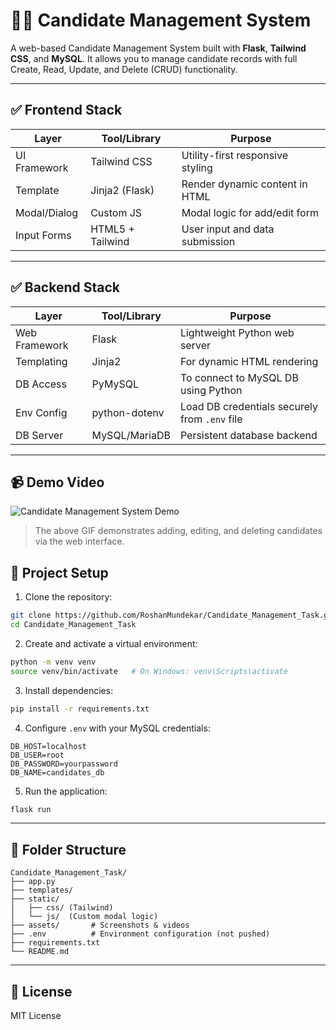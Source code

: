 # 🧑‍💼 Candidate Management System

A web-based Candidate Management System built with **Flask**, **Tailwind CSS**, and **MySQL**. It allows you to manage candidate records with full Create, Read, Update, and Delete (CRUD) functionality.

---

## ✅ Frontend Stack

| Layer         | Tool/Library     | Purpose                               |
|---------------|------------------|----------------------------------------|
| UI Framework  | Tailwind CSS     | Utility-first responsive styling       |
| Template      | Jinja2 (Flask)   | Render dynamic content in HTML         |
| Modal/Dialog  | Custom JS        | Modal logic for add/edit form          |
| Input Forms   | HTML5 + Tailwind | User input and data submission         |

---

## ✅ Backend Stack

| Layer        | Tool/Library     | Purpose                                          |
|--------------|------------------|--------------------------------------------------|
| Web Framework| Flask            | Lightweight Python web server                    |
| Templating   | Jinja2           | For dynamic HTML rendering                       |
| DB Access    | PyMySQL          | To connect to MySQL DB using Python              |
| Env Config   | python-dotenv    | Load DB credentials securely from `.env` file    |
| DB Server    | MySQL/MariaDB    | Persistent database backend                      |

---


## 📹 Demo Video

![Candidate Management System Demo](assets/demo.gif)

> The above GIF demonstrates adding, editing, and deleting candidates via the web interface.

## 📁 Project Setup

1. Clone the repository:
```bash
git clone https://github.com/RoshanMundekar/Candidate_Management_Task.git
cd Candidate_Management_Task
```

2. Create and activate a virtual environment:
```bash
python -m venv venv
source venv/bin/activate   # On Windows: venv\Scripts\activate
```

3. Install dependencies:
```bash
pip install -r requirements.txt
```

4. Configure `.env` with your MySQL credentials:
```env
DB_HOST=localhost
DB_USER=root
DB_PASSWORD=yourpassword
DB_NAME=candidates_db
```

5. Run the application:
```bash
flask run
```

---

## 📂 Folder Structure

```
Candidate_Management_Task/
├── app.py
├── templates/
├── static/
│   ├── css/ (Tailwind)
│   └── js/  (Custom modal logic)
├── assets/       # Screenshots & videos
├── .env          # Environment configuration (not pushed)
├── requirements.txt
└── README.md
```

---

## 📃 License

MIT License